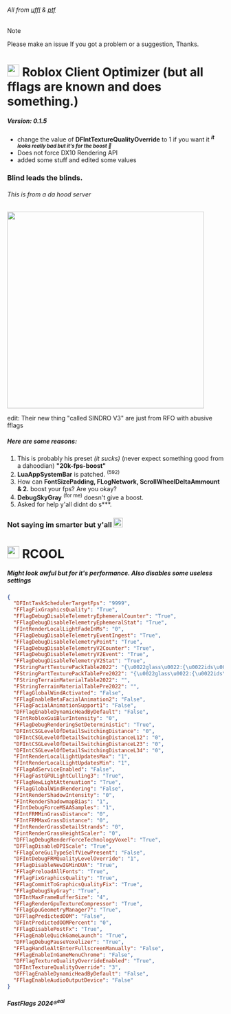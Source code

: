 ###### All from [uffl](https://github.com/devstacking/Epic-Fast-Flags-List) & [ptf](https://github.com/catb0x/roblox-potato-fflags)

> [!NOTE]
> Please make an issue If you got a problem or a suggestion, Thanks.

# <img src="https://cdn.discordapp.com/emojis/1046770973170470973.webp?size=80&quality=lossless" width="28"/> Roblox Client Optimizer (but all fflags are known and does something.)
##### Version: 0.1.5
* change the value of **DFIntTextureQualityOverride** to 1 if you want it ***<sup>it looks really bad but it's for the boost 🤑</sup>***
* Does not force DX10 Rendering API
* added some stuff and edited some values

### Blind leads the blinds.
###### This is from a da hood server
<img src="https://github.com/devstacking/RCO/assets/106433721/40406aa7-1831-4170-bd73-e751494f4382" width="458"/>

edit: Their new thing "called SINDRO V3" are just from RFO with abusive fflags

##### Here are some reasons:

1. This is probably his preset *(it sucks)* (never expect something good from a dahoodian) **"20k-fps-boost"**
1. **LuaAppSystemBar** is patched. <sup>(592)</sup>
1. How can **FontSizePadding, FLogNetwork, ScrollWheelDeltaAmmount & 2.** boost your fps? Are you okay?
1. **DebugSkyGray** <sup>(for me)</sup> doesn't give a boost.
1. Asked for help y'all didnt do s\***\.

### Not saying im smarter but y'all <img src="https://cdn.discordapp.com/emojis/1105507231081971782.png" width="22"/>

# <img src="https://cdn.discordapp.com/emojis/1121484182724550748.gif?size=80&quality=lossless" width="28"/> RCOOL

##### Might look awful but for it's performance. Also disables some useless settings
```json
{
  "DFIntTaskSchedulerTargetFps": "9999",
  "FFlagFixGraphicsQuality": "True",
  "FFlagDebugDisableTelemetryEphemeralCounter": "True",
  "FFlagDebugDisableTelemetryEphemeralStat": "True",
  "FIntRenderLocalLightFadeInMs": "0",
  "FFlagDebugDisableTelemetryEventIngest": "True",
  "FFlagDebugDisableTelemetryPoint": "True",
  "FFlagDebugDisableTelemetryV2Counter": "True",
  "FFlagDebugDisableTelemetryV2Event": "True",
  "FFlagDebugDisableTelemetryV2Stat": "True",
  "FStringPartTexturePackTable2022": "{\u0022glass\u0022:{\u0022ids\u0022:[\u0022rbxassetid://9873284556\u0022,\u0022rbxassetid://9438453972\u0022],\u0022color\u0022:[254,254,254,7]}}",
  "FStringPartTexturePackTablePre2022": "{\u0022glass\u0022:{\u0022ids\u0022:[\u0022rbxassetid://7547304948\u0022,\u0022rbxassetid://7546645118\u0022],\u0022color\u0022:[254,254,254,7]}}",
  "FStringTerrainMaterialTable2022": "",
  "FStringTerrainMaterialTablePre2022": "",
  "FFlagGlobalWindActivated": "False",
  "FFlagEnableBetaFacialAnimation2": "False",
  "FFlagFacialAnimationSupport1": "False",
  "DFFlagEnableDynamicHeadByDefault": "False",
  "FIntRobloxGuiBlurIntensity": "0",
  "FFlagDebugRenderingSetDeterministic": "True",
  "DFIntCSGLevelOfDetailSwitchingDistance": "0",
  "DFIntCSGLevelOfDetailSwitchingDistanceL12": "0",
  "DFIntCSGLevelOfDetailSwitchingDistanceL23": "0",
  "DFIntCSGLevelOfDetailSwitchingDistanceL34": "0",
  "FIntRenderLocalLightUpdatesMax": "1",
  "FIntRenderLocalLightUpdatesMin": "1",
  "FFlagAdServiceEnabled": "False",
  "FFlagFastGPULightCulling3": "True",
  "FFlagNewLightAttenuation": "True",
  "FFlagGlobalWindRendering": "False",
  "FIntRenderShadowIntensity": "0",
  "FIntRenderShadowmapBias": "1",
  "FIntDebugForceMSAASamples": "1",
  "FIntFRMMinGrassDistance": "0",
  "FIntFRMMaxGrassDistance": "0",
  "FIntRenderGrassDetailStrands": "0",
  "FintRenderGrassHeightScaler": "0",
  "DFFlagDebugRenderForceTechnologyVoxel": "True",
  "DFFlagDisableDPIScale": "True",
  "FFlagCoreGuiTypeSelfViewPresent": "False",
  "DFIntDebugFRMQualityLevelOverride": "1",
  "FFlagDisableNewIGMinDUA": "True",
  "FFlagPreloadAllFonts": "True",
  "FFlagFixGraphicsQuality": "True",
  "FFlagCommitToGraphicsQualityFix": "True",
  "FFlagDebugSkyGray": "True",
  "DFIntMaxFrameBufferSize": "4",
  "FFlagRenderGpuTextureCompressor": "True",
  "FFlagGpuGeometryManager7": "True",
  "DFFlagPredictedOOM": "False",
  "DFIntPredictedOOMPercent": "0",
  "FFlagDisablePostFx": "True",
  "FFlagEnableQuickGameLaunch": "True",
  "DFFlagDebugPauseVoxelizer": "True",
  "FFlagHandleAltEnterFullscreenManually": "False",
  "FFlagEnableInGameMenuChrome": "False",
  "DFFlagTextureQualityOverrideEnabled": "True",
  "DFIntTextureQualityOverride": "3",
  "DFFlagEnableDynamicHeadByDefault": "False",
  "FFlagEnableAudioOutputDevice": "False"
}
```
##### FastFlags 2024®<sup>eal</sup>
